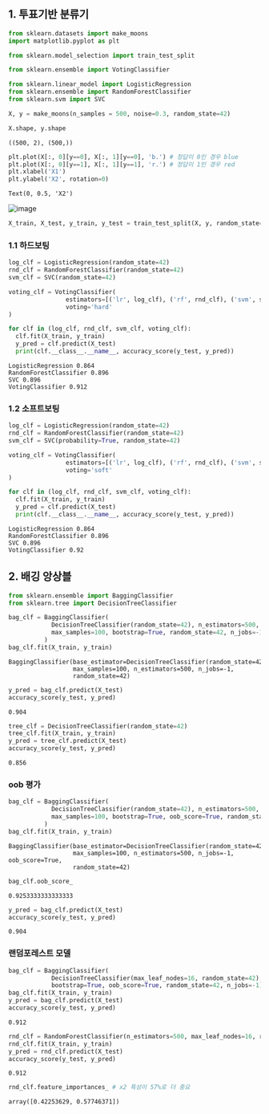 ## 1. 투표기반 분류기

```python
from sklearn.datasets import make_moons
import matplotlib.pyplot as plt
```

```python
from sklearn.model_selection import train_test_split
```

```python
from sklearn.ensemble import VotingClassifier

from sklearn.linear_model import LogisticRegression
from sklearn.ensemble import RandomForestClassifier
from sklearn.svm import SVC
```

```python
X, y = make_moons(n_samples = 500, noise=0.3, random_state=42)
```

```python
X.shape, y.shape
```

```
((500, 2), (500,))
```

```python
plt.plot(X[:, 0][y==0], X[:, 1][y==0], 'b.') # 정답이 0인 경우 blue
plt.plot(X[:, 0][y==1], X[:, 1][y==1], 'r.') # 정답이 1인 경우 red
plt.xlabel('X1')
plt.ylabel('X2', rotation=0)
```

```
Text(0, 0.5, 'X2')
```

![image](https://user-images.githubusercontent.com/84713532/205044309-c3155bdc-122e-44fc-93bf-146a6c026674.png)

```python
X_train, X_test, y_train, y_test = train_test_split(X, y, random_state=42)
```

### 1.1 하드보팅

```python
log_clf = LogisticRegression(random_state=42)
rnd_clf = RandomForestClassifier(random_state=42)
svm_clf = SVC(random_state=42)

voting_clf = VotingClassifier(
                estimators=[('lr', log_clf), ('rf', rnd_clf), ('svm', svm_clf)],
                voting='hard'    
)
```

```python
for clf in (log_clf, rnd_clf, svm_clf, voting_clf):
  clf.fit(X_train, y_train)
  y_pred = clf.predict(X_test)
  print(clf.__class__.__name__, accuracy_score(y_test, y_pred))
```

```
LogisticRegression 0.864
RandomForestClassifier 0.896
SVC 0.896
VotingClassifier 0.912
```

### 1.2 소프트보팅

```python
log_clf = LogisticRegression(random_state=42)
rnd_clf = RandomForestClassifier(random_state=42)
svm_clf = SVC(probability=True, random_state=42)

voting_clf = VotingClassifier(
                estimators=[('lr', log_clf), ('rf', rnd_clf), ('svm', svm_clf)],
                voting='soft'    
)
```

```python
for clf in (log_clf, rnd_clf, svm_clf, voting_clf):
  clf.fit(X_train, y_train)
  y_pred = clf.predict(X_test)
  print(clf.__class__.__name__, accuracy_score(y_test, y_pred))
```

```
LogisticRegression 0.864
RandomForestClassifier 0.896
SVC 0.896
VotingClassifier 0.92
```

## 2. 배깅 앙상블

```python
from sklearn.ensemble import BaggingClassifier
from sklearn.tree import DecisionTreeClassifier
```

```python
bag_clf = BaggingClassifier(
            DecisionTreeClassifier(random_state=42), n_estimators=500,
            max_samples=100, bootstrap=True, random_state=42, n_jobs=-1
          )
bag_clf.fit(X_train, y_train)
```

```
BaggingClassifier(base_estimator=DecisionTreeClassifier(random_state=42),
                  max_samples=100, n_estimators=500, n_jobs=-1,
                  random_state=42)
```

```python
y_pred = bag_clf.predict(X_test)
accuracy_score(y_test, y_pred)
```

```
0.904
```

```python
tree_clf = DecisionTreeClassifier(random_state=42)
tree_clf.fit(X_train, y_train)
y_pred = tree_clf.predict(X_test)
accuracy_score(y_test, y_pred)
```

```
0.856
```

### oob 평가

```python
bag_clf = BaggingClassifier(
            DecisionTreeClassifier(random_state=42), n_estimators=500,
            max_samples=100, bootstrap=True, oob_score=True, random_state=42, n_jobs=-1
          )
bag_clf.fit(X_train, y_train)
```

```
BaggingClassifier(base_estimator=DecisionTreeClassifier(random_state=42),
                  max_samples=100, n_estimators=500, n_jobs=-1, oob_score=True,
                  random_state=42)
```

```python
bag_clf.oob_score_
```

```
0.9253333333333333
```

```python
y_pred = bag_clf.predict(X_test)
accuracy_score(y_test, y_pred)
```

```
0.904
```

### 랜덤포레스트 모델

```python
bag_clf = BaggingClassifier(
            DecisionTreeClassifier(max_leaf_nodes=16, random_state=42), n_estimators=500,
            bootstrap=True, oob_score=True, random_state=42, n_jobs=-1)
bag_clf.fit(X_train, y_train)
y_pred = bag_clf.predict(X_test)
accuracy_score(y_test, y_pred)
```

```
0.912
```

```python
rnd_clf = RandomForestClassifier(n_estimators=500, max_leaf_nodes=16, random_state=42, n_jobs=-1)
rnd_clf.fit(X_train, y_train)
y_pred = rnd_clf.predict(X_test)
accuracy_score(y_test, y_pred)
```

```
0.912
```

```python
rnd_clf.feature_importances_ # x2 특성이 57%로 더 중요
```

```
array([0.42253629, 0.57746371])
```
